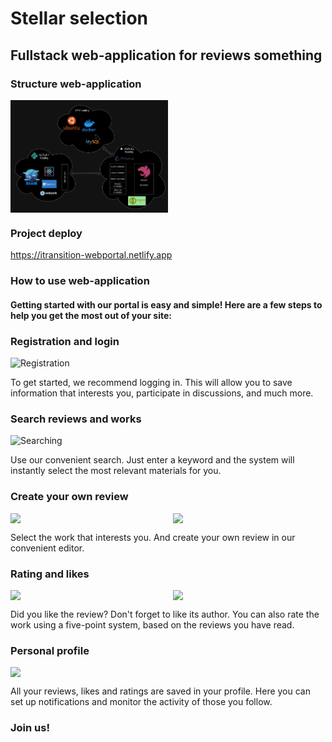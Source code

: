 # Stellar selection

## Fullstack web-application for reviews something

### Structure web-application

<div style="display: flex; overflow-x: auto;">
  <img src="assets/webportal.drawio.png" alt="Structure" style="flex-shrink: 0; width: 50%; height: auto; margin-right: 8px;">
</div>

### Project deploy

https://itransition-webportal.netlify.app

### How to use web-application

#### Getting started with our portal is easy and simple! Here are a few steps to help you get the most out of your site:

### Registration and login

<div style="display: flex; overflow-x: auto;">
  <img src="https://itransition-web-portal-bucket.s3.eu-north-1.amazonaws.com/Screenshot+from+2023-09-24+01-30-21.png" alt="Registration" style="flex-shrink: 0; width: 50%; height: auto; margin-right: 8px;">
</div>

To get started, we recommend logging in. This will allow you to save information that interests you, participate in discussions, and much more.

### Search reviews and works

<div style="display: flex; overflow-x: auto;">
  <img src="https://itransition-web-portal-bucket.s3.eu-north-1.amazonaws.com/Screenshot+from+2023-09-24+01-42-01.png" alt="Searching" style="flex-shrink: 0; width: 50%; height: auto; margin-right: 8px;">
</div>

Use our convenient search. Just enter a keyword and the system will instantly select the most relevant materials for you.

### Create your own review

<div style="display: flex; overflow-x: auto;">
  <img src="https://itransition-web-portal-bucket.s3.eu-north-1.amazonaws.com/Screenshot+from+2023-09-24+01-53-55.png" style="flex-shrink: 0; width: 50%; height: auto; margin-right: 8px;">
  <img src="https://itransition-web-portal-bucket.s3.eu-north-1.amazonaws.com/Screenshot+from+2023-09-24+02-02-06.png" style="flex-shrink: 0; width: 50%; height: auto;">
</div>

Select the work that interests you. And create your own review in our convenient editor.

### Rating and likes

<div style="display: flex; overflow-x: auto;">
  <img src="https://itransition-web-portal-bucket.s3.eu-north-1.amazonaws.com/Screenshot+from+2023-09-24+02-08-37.png" style="flex-shrink: 0; width: 50%; height: auto; margin-right: 8px;">
  <img src="https://itransition-web-portal-bucket.s3.eu-north-1.amazonaws.com/Screenshot+from+2023-09-24+02-10-56.png" style="flex-shrink: 0; width: 50%; height: auto;">
</div>

Did you like the review? Don't forget to like its author. You can also rate the work using a five-point system, based on the reviews you have read.

### Personal profile

<div style="display: flex; overflow-x: auto;">
  <img src="https://itransition-web-portal-bucket.s3.eu-north-1.amazonaws.com/Screenshot+from+2023-09-24+02-17-12.png" style="flex-shrink: 0; width: 50%; height: auto; margin-right: 8px;">
</div>

All your reviews, likes and ratings are saved in your profile. Here you can set up notifications and monitor the activity of those you follow.

### Join us!
